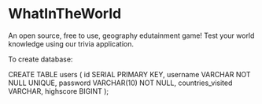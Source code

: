 # WhatInTheWorld

An open source, free to use, geography edutainment game! Test your world knowledge using our trivia application.

To create database:  

CREATE TABLE users (
id SERIAL PRIMARY KEY,
username VARCHAR NOT NULL UNIQUE,
password  VARCHAR(10) NOT NULL,
countries_visited VARCHAR,
highscore BIGINT
);
